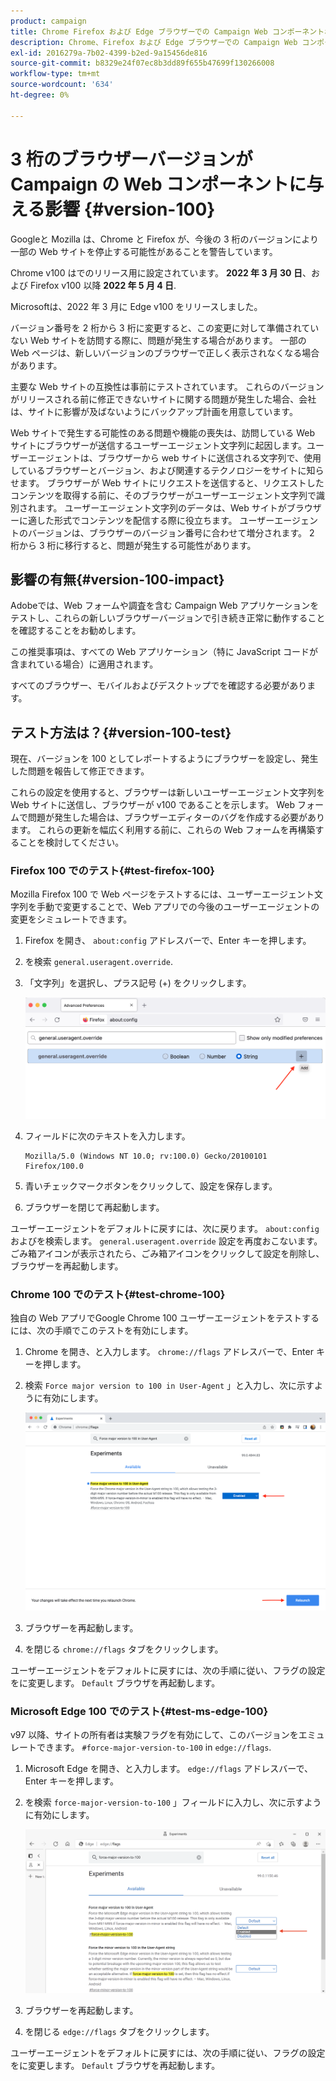 ```yaml
---
product: campaign
title: Chrome Firefox および Edge ブラウザーでの Campaign Web コンポーネントおよびバージョン 100
description: Chrome、Firefox および Edge ブラウザーでの Campaign Web コンポーネントおよびバージョン 100
exl-id: 2016279a-7b02-4399-b2ed-9a15456de816
source-git-commit: b8329e24f07ec8b3dd89f655b47699f130266008
workflow-type: tm+mt
source-wordcount: '634'
ht-degree: 0%

---
```


# 3 桁のブラウザーバージョンが Campaign の Web コンポーネントに与える影響 {#version-100}

Googleと Mozilla は、Chrome と Firefox が、今後の 3 桁のバージョンにより一部の Web サイトを停止する可能性があることを警告しています。

Chrome v100 はでのリリース用に設定されています。 **2022 年 3 月 30 日**、および Firefox v100 以降 **2022 年 5 月 4 日**.

Microsoftは、2022 年 3 月に Edge v100 をリリースしました。

バージョン番号を 2 桁から 3 桁に変更すると、この変更に対して準備されていない Web サイトを訪問する際に、問題が発生する場合があります。 一部の Web ページは、新しいバージョンのブラウザーで正しく表示されなくなる場合があります。

主要な Web サイトの互換性は事前にテストされています。 これらのバージョンがリリースされる前に修正できないサイトに関する問題が発生した場合、会社は、サイトに影響が及ばないようにバックアップ計画を用意しています。

Web サイトで発生する可能性のある問題や機能の喪失は、訪問している Web サイトにブラウザーが送信するユーザーエージェント文字列に起因します。ユーザーエージェントは、ブラウザーから web サイトに送信される文字列で、使用しているブラウザーとバージョン、および関連するテクノロジーをサイトに知らせます。 ブラウザーが Web サイトにリクエストを送信すると、リクエストしたコンテンツを取得する前に、そのブラウザーがユーザーエージェント文字列で識別されます。 ユーザーエージェント文字列のデータは、Web サイトがブラウザーに適した形式でコンテンツを配信する際に役立ちます。 ユーザーエージェントのバージョンは、ブラウザーのバージョン番号に合わせて増分されます。 2 桁から 3 桁に移行すると、問題が発生する可能性があります。

## 影響の有無{#version-100-impact}

Adobeでは、Web フォームや調査を含む Campaign Web アプリケーションをテストし、これらの新しいブラウザーバージョンで引き続き正常に動作することを確認することをお勧めします。

この推奨事項は、すべての Web アプリケーション（特に JavaScript コードが含まれている場合）に適用されます。

すべてのブラウザー、モバイルおよびデスクトップでを確認する必要があります。

## テスト方法は？{#version-100-test}

現在、バージョンを 100 としてレポートするようにブラウザーを設定し、発生した問題を報告して修正できます。

これらの設定を使用すると、ブラウザーは新しいユーザーエージェント文字列を Web サイトに送信し、ブラウザーが v100 であることを示します。 Web フォームで問題が発生した場合は、ブラウザーエディターのバグを作成する必要があります。 これらの更新を幅広く利用する前に、これらの Web フォームを再構築することを検討してください。

### Firefox 100 でのテスト{#test-firefox-100}

Mozilla Firefox 100 で Web ページをテストするには、ユーザーエージェント文字列を手動で変更することで、Web アプリでの今後のユーザーエージェントの変更をシミュレートできます。

1. Firefox を開き、 `about:config` アドレスバーで、Enter キーを押します。
1. を検索 `general.useragent.override`.
1. 「文字列」を選択し、プラス記号 (+) をクリックします。

   ![](assets/force-user-agent-firefox.png)

1. フィールドに次のテキストを入力します。

   ```
   Mozilla/5.0 (Windows NT 10.0; rv:100.0) Gecko/20100101 Firefox/100.0
   ```

1. 青いチェックマークボタンをクリックして、設定を保存します。
1. ブラウザーを閉じて再起動します。

ユーザーエージェントをデフォルトに戻すには、次に戻ります。 `about:config` およびを検索します。 `general.useragent.override` 設定を再度おこないます。  ごみ箱アイコンが表示されたら、ごみ箱アイコンをクリックして設定を削除し、ブラウザーを再起動します。

### Chrome 100 でのテスト{#test-chrome-100}

独自の Web アプリでGoogle Chrome 100 ユーザーエージェントをテストするには、次の手順でこのテストを有効にします。

1. Chrome を開き、と入力します。 `chrome://flags` アドレスバーで、Enter キーを押します。
1. 検索 `Force major version to 100 in User-Agent` 」と入力し、次に示すように有効にします。

   ![](assets/force-user-agent-chrome.png)

1. ブラウザーを再起動します。
1. を閉じる `chrome://flags` タブをクリックします。

ユーザーエージェントをデフォルトに戻すには、次の手順に従い、フラグの設定をに変更します。 `Default` ブラウザを再起動します。


### Microsoft Edge 100 でのテスト{#test-ms-edge-100}

v97 以降、サイトの所有者は実験フラグを有効にして、このバージョンをエミュレートできます。  `#force-major-version-to-100` in `edge://flags`.

1. Microsoft Edge を開き、と入力します。 `edge://flags` アドレスバーで、Enter キーを押します。
1. を検索 `force-major-version-to-100` 」フィールドに入力し、次に示すように有効にします。

   ![](assets/force-user-agent-edge.png)

1. ブラウザーを再起動します。
1. を閉じる `edge://flags` タブをクリックします。

ユーザーエージェントをデフォルトに戻すには、次の手順に従い、フラグの設定をに変更します。 `Default` ブラウザを再起動します。
